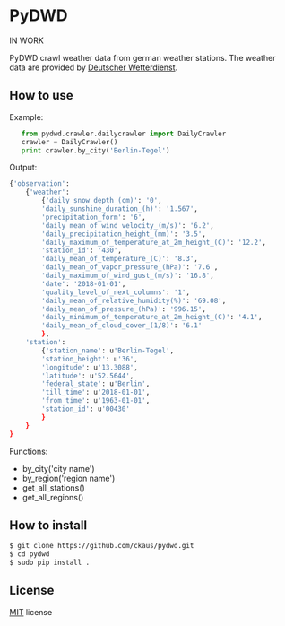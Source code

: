 PyDWD
=====

IN WORK

PyDWD crawl weather data from german weather stations. The weather data
are provided by [Deutscher Wetterdienst](http://www.dwd.de/).

How to use
----------

Example:

```python
   from pydwd.crawler.dailycrawler import DailyCrawler
   crawler = DailyCrawler()
   print crawler.by_city('Berlin-Tegel')
```

Output:

```bash
{'observation': 
    {'weather': 
        {'daily_snow_depth_(cm)': '0', 
        'daily_sunshine_duration_(h)': '1.567', 
        'precipitation_form': '6', 
        'daily mean of wind velocity_(m/s)': '6.2', 
        'daily_precipitation_height_(mm)': '3.5', 
        'daily_maximum_of_temperature_at_2m_height_(C)': '12.2', 
        'station_id': '430', 
        'daily_mean_of_temperature_(C)': '8.3', 
        'daily_mean_of_vapor_pressure_(hPa)': '7.6', 
        'daily_maximum_of_wind_gust_(m/s)': '16.8', 
        'date': '2018-01-01', 
        'quality_level_of_next_columns': '1', 
        'daily_mean_of_relative_humidity(%)': '69.08', 
        'daily_mean_of_pressure_(hPa)': '996.15', 
        'daily_minimum_of_temperature_at_2m_height_(C)': '4.1', 
        'daily_mean_of_cloud_cover_(1/8)': '6.1'
        }, 
    'station': 
        {'station_name': u'Berlin-Tegel', 
        'station_height': u'36', 
        'longitude': u'13.3088', 
        'latitude': u'52.5644', 
        'federal_state': u'Berlin', 
        'till_time': u'2018-01-01', 
        'from_time': u'1963-01-01', 
        'station_id': u'00430'
        }
    }
}
```

Functions:

* by_city('city name')
* by_region('region name')
* get_all_stations()
* get_all_regions()

How to install
--------------

```bash
$ git clone https://github.com/ckaus/pydwd.git
$ cd pydwd
$ sudo pip install .
```

License
-------

[MIT](https://github.com/ckaus/pydwd/blob/master/LICENSE) license
